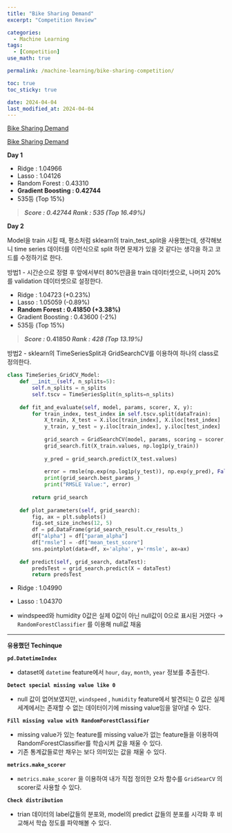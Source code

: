 ```yaml
---
title: "Bike Sharing Demand"
excerpt: "Competition Review"

categories:
  - Machine Learning
tags:
  - [Competition]
use_math: true

permalink: /machine-learning/bike-sharing-competition/

toc: true
toc_sticky: true

date: 2024-04-04
last_modified_at: 2024-04-04
---  
```

[Bike Sharing Demand](https://www.kaggle.com/competitions/bike-sharing-demand)

[Bike Sharing Demand](https://www.kaggle.com/code/outoftime/bike-sharing-demand)

**Day 1**

- Ridge : 1.04966
- Lasso : 1.04126
- Random Forest : 0.43310
- **Gradient Boosting : 0.42744**
- 535등 (Top 15%)

> ***Score : 0.42744
Rank : 535 (Top 16.49%)***
> 

**Day 2**

Model을 train 시킬 때, 평소처럼 sklearn의 train_test_split을 사용했는데, 생각해보니 time series 데이터를 이런식으로 split 하면 문제가 있을 것 같다는 생각을 하고 코드를 수정하기로 한다.

방법1 - 시간순으로 정렬 후 앞에서부터 80%만큼을 train 데이터셋으로, 나머지 20%를 validation 데이터셋으로 설정한다.

- Ridge : 1.04723 (+0.23%)
- Lasso : 1.05059 (-0.89%)
- **Random Forest : 0.41850 (+3.38%)**
- Gradient Boosting : 0.43600 (-2%)
- 535등 (Top 15%)

> ***Score :* 0.41850 
*Rank : 428 (Top 13.19%)***
> 

방법2 - sklearn의 TimeSeriesSplit과 GridSearchCV를 이용하여 하나의 class로 정의한다.

```python
class TimeSeries_GridCV_Model:
    def __init__(self, n_splits=5):
        self.n_splits = n_splits
        self.tscv = TimeSeriesSplit(n_splits=n_splits)
        
    def fit_and_evaluate(self, model, params, scorer, X, y):
        for train_index, test_index in self.tscv.split(dataTrain):
            X_train, X_test = X.iloc[train_index], X.iloc[test_index]
            y_train, y_test = y.iloc[train_index], y.iloc[test_index]
            
            grid_search = GridSearchCV(model, params, scoring = scorer, cv=5, error_score='raise')
            grid_search.fit(X_train.values, np.log1p(y_train))
            
            y_pred = grid_search.predict(X_test.values)
            
            error = rmsle(np.exp(np.log1p(y_test)), np.exp(y_pred), False)
            print(grid_search.best_params_)
            print("RMSLE Value:", error)
            
        return grid_search     
    
    def plot_parameters(self, grid_search):        
        fig, ax = plt.subplots()
        fig.set_size_inches(12, 5)
        df = pd.DataFrame(grid_search_result.cv_results_)
        df["alpha"] = df["param_alpha"]
        df["rmsle"] = -df["mean_test_score"]
        sns.pointplot(data=df, x='alpha', y='rmsle', ax=ax)
        
    def predict(self, grid_search, dataTest):
        predsTest = grid_search.predict(X = dataTest)
        return predsTest
```

- Ridge : 1.04990
- Lasso : 1.04370

- windspeed와 humidity 0값은 실제 0값이 아닌 null값이 0으로 표시된 거였다 → `RandomForestClassifier` 를 이용해 null값 채움

---

**유용했던 Techinque**

**`pd.DatetimeIndex`**

- dataset에 `datetime` feature에서 `hour`, `day`, `month`, `year` 정보를 추출한다.

**`Detect special missing value like 0`**

- null 값이 없어보였지만, `windspeed` , `humidity` feature에서 발견되는 0 값은 실제 세계에서는 존재할 수 없는 데이터이기에 missing value임을 알아낼 수 있다.

**`Fill missing value with RandomForestClassifier`**

- missing value가 있는 feature를 missing value가 없는 feature들을 이용하여 RandomForestClassifier를 학습시켜 값을 채울 수 있다.
- 기존 통계값들로만 채우는 보다 의미있는 값을 채울 수 있다.

**`metrics.make_scorer`**

- `metrics.make_scorer` 을 이용하여 내가 직접 정의한 오차 함수를 `GridSearCV` 의 scorer로 사용할 수 있다.

**`Check distribution`**

- trian 데이터의 label값들의 분포와, model의 predict 값들의 분포를 시각화 후 비교해서 학습 정도를 파악해볼 수 있다.